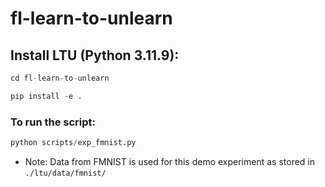 # fl-learn-to-unlearn

## Install LTU (Python 3.11.9):

``` python
cd fl-learn-to-unlearn
```

``` python
pip install -e .
```

### To run the script:

```python
python scripts/exp_fmnist.py
```

- Note: Data from FMNIST is used for this demo experiment as stored in ```./ltu/data/fmnist/```
